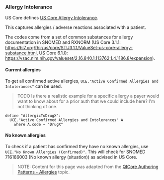 


### Allergy Intolerance

US Core defines [US Core Allergy Intolerance](https://build.fhir.org/ig/HL7/US-Core/StructureDefinition-us-core-allergyintolerance.html).

This captures allergies / adverse reactions associated with a patient.

The codes come from a set of common substances for allergy documentation in SNOMED and RXNORM (US Core 3.1.1: https://hl7.org/fhir/us/core/STU3.1.1/ValueSet-us-core-allergy-substance.html, US Core 6.1.0: https://vsac.nlm.nih.gov/valueset/2.16.840.1.113762.1.4.1186.8/expansion).

#### Current allergies ####

To get all confirmed active allergies, ```UCE."Active Confirmed Allergies and Intolerances"``` can be used. 

>TODO Is there a realistic example for a specific allergy a payer would want to know about for a prior auth that we could include here? I'm not thinking of one.

```cql
define "AllergicToDrugX":
  UCE."Active Confirmed Allergies and Intolerances" A
    where A.code ~ "DrugX"
```

#### No known allergies ####

To check if a patient has confirmed they have no known allergies, use ```UCE."No Known Allergies (Confirmed)"```. This will check for SNOMED 716186003 (No known allergy (situation)) as advised in US Core.


> NOTE: Content for this page was adapted from the [QICore Authoring Patterns - Allergies](https://github.com/cqframework/CQL-Formatting-and-Usage-Wiki/wiki/Authoring-Patterns-QICore-v6.0.0#allergies) topic.